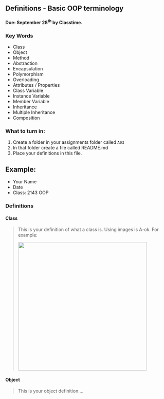 ## Definitions - Basic OOP terminology
#### Due: September 28<sup>th</sup> by Classtime.

### Key Words

- Class
- Object
- Method
- Abstraction
- Encapsulation
- Polymorphism
- Overloading
- Attributes / Properties
- Class Variable
- Instance Variable
- Member Variable
- Inheritance
- Multiple Inheritance
- Composition


### What to turn in:

1. Create a folder in your assignments folder called `A03`
1. In that folder create a file called README.md
1. Place your definitions in this file.


## Example:

- Your Name
- Date
- Class: 2143 OOP

### Definitions

#### Class

> This is your definition of what a class is. Using images is A-ok. For example: 
>
><img src="https://ds055uzetaobb.cloudfront.net/image_optimizer/722c82aff075a14313be7fa7463f7fedad151a0a.png" width=400>


#### Object
> This is your object definition....

